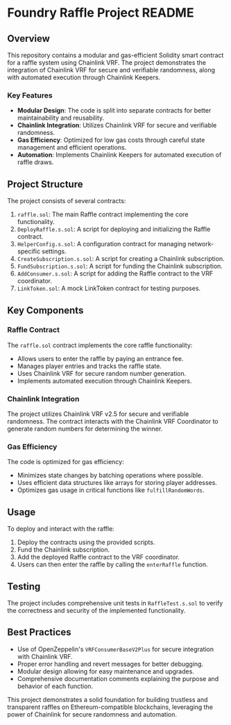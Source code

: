 # Foundry Raffle Project README

## Overview

This repository contains a modular and gas-efficient Solidity smart contract for a raffle system using Chainlink VRF. The project demonstrates the integration of Chainlink VRF for secure and verifiable randomness, along with automated execution through Chainlink Keepers.

### Key Features

- **Modular Design**: The code is split into separate contracts for better maintainability and reusability.
- **Chainlink Integration**: Utilizes Chainlink VRF for secure and verifiable randomness.
- **Gas Efficiency**: Optimized for low gas costs through careful state management and efficient operations.
- **Automation**: Implements Chainlink Keepers for automated execution of raffle draws.

## Project Structure

The project consists of several contracts:

1. `raffle.sol`: The main Raffle contract implementing the core functionality.
2. `DeployRaffle.s.sol`: A script for deploying and initializing the Raffle contract.
3. `HelperConfig.s.sol`: A configuration contract for managing network-specific settings.
4. `CreateSubscription.s.sol`: A script for creating a Chainlink subscription.
5. `FundSubscription.s.sol`: A script for funding the Chainlink subscription.
6. `AddConsumer.s.sol`: A script for adding the Raffle contract to the VRF coordinator.
7. `LinkToken.sol`: A mock LinkToken contract for testing purposes.

## Key Components

### Raffle Contract

The `raffle.sol` contract implements the core raffle functionality:

- Allows users to enter the raffle by paying an entrance fee.
- Manages player entries and tracks the raffle state.
- Uses Chainlink VRF for secure random number generation.
- Implements automated execution through Chainlink Keepers.

### Chainlink Integration

The project utilizes Chainlink VRF v2.5 for secure and verifiable randomness. The contract interacts with the Chainlink VRF Coordinator to generate random numbers for determining the winner.

### Gas Efficiency

The code is optimized for gas efficiency:

- Minimizes state changes by batching operations where possible.
- Uses efficient data structures like arrays for storing player addresses.
- Optimizes gas usage in critical functions like `fulfillRandomWords`.

## Usage

To deploy and interact with the raffle:

1. Deploy the contracts using the provided scripts.
2. Fund the Chainlink subscription.
3. Add the deployed Raffle contract to the VRF coordinator.
4. Users can then enter the raffle by calling the `enterRaffle` function.

## Testing

The project includes comprehensive unit tests in `RaffleTest.s.sol` to verify the correctness and security of the implemented functionality.

## Best Practices

- Use of OpenZeppelin's `VRFConsumerBaseV2Plus` for secure integration with Chainlink VRF.
- Proper error handling and revert messages for better debugging.
- Modular design allowing for easy maintenance and upgrades.
- Comprehensive documentation comments explaining the purpose and behavior of each function.

This project demonstrates a solid foundation for building trustless and transparent raffles on Ethereum-compatible blockchains, leveraging the power of Chainlink for secure randomness and automation.
